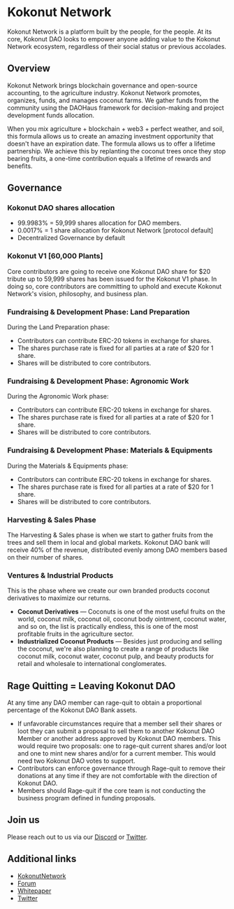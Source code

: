 # Kokonut Network

Kokonut Network is a platform built by the people, for the people. At its core, Kokonut DAO looks to empower anyone adding value to the Kokonut Network ecosystem, regardless of their social status or previous accolades.

## Overview

Kokonut Network brings blockchain governance and open-source accounting, to the agriculture industry. Kokonut Network promotes, organizes, funds, and manages coconut farms. We gather funds from the community using the DAOHaus framework for decision-making and project development funds allocation.

When you mix agriculture + blockchain + web3 + perfect weather, and soil, this formula allows us to create an amazing investment opportunity that doesn't have an expiration date. The formula allows us to offer a lifetime partnership. We achieve this by replanting the coconut trees once they stop bearing fruits, a one-time contribution equals a lifetime of rewards and benefits.

## Governance

### Kokonut DAO shares allocation

- 99.9983% = 59,999 shares allocation for DAO members.
- 0.0017% = 1 share allocation for Kokonut Network [protocol default]
- Decentralized Governance by default

### Kokonut V1 [60,000 Plants]

Core contributors are going to receive one Kokonut DAO share for $20 tribute up to 59,999 shares has been issued for the Kokonut V1 phase. In doing so, core contributors are committing to uphold and execute Kokonut Network's vision, philosophy, and business plan.

### Fundraising & Development Phase: Land Preparation

During the Land Preparation phase:

- Contributors can contribute ERC-20 tokens in exchange for shares.
- The shares purchase rate is fixed for all parties at a rate of $20 for 1 share.
- Shares will be distributed to core contributors.

### Fundraising & Development Phase: Agronomic Work

During the Agronomic Work phase:

- Contributors can contribute ERC-20 tokens in exchange for shares.
- The shares purchase rate is fixed for all parties at a rate of $20 for 1 share.
- Shares will be distributed to core contributors.

### Fundraising & Development Phase: Materials & Equipments

During the Materials & Equipments phase:

- Contributors can contribute ERC-20 tokens in exchange for shares.
- The shares purchase rate is fixed for all parties at a rate of $20 for 1 share.
- Shares will be distributed to core contributors.

### Harvesting & Sales Phase

The Harvesting & Sales phase is when we start to gather fruits from the trees and sell them in local and global markets. Kokonut DAO bank will receive 40% of the revenue, distributed evenly among DAO members based on their number of shares.

### Ventures & Industrial Products

This is the phase where we create our own branded products coconut derivatives to maximize our returns.

- **Coconut Derivatives** — Coconuts is one of the most useful fruits on the world, coconut milk, coconut oil, coconut body ointment, coconut water, and so on, the list is practically endless, this is one of the most profitable fruits in the agriculture sector.
- **Industrialized Coconut Products** — Besides just producing and selling the coconut, we're also planning to create a range of products like coconut milk, coconut water, coconut pulp, and beauty products for retail and wholesale to international conglomerates.

## Rage Quitting = Leaving Kokonut DAO

At any time any DAO member can rage-quit to obtain a proportional percentage of the Kokonut DAO Bank assets.

- If unfavorable circumstances require that a member sell their shares or loot they can submit a proposal to sell them to another Kokonut DAO Member or another address approved by Kokonut DAO members. This would require two proposals: one to rage-quit current shares and/or loot and one to mint new shares and/or for a current member. This would need two Kokonut DAO votes to support.
- Contributors can enforce governance through Rage-quit to remove their donations at any time if they are not comfortable with the direction of Kokonut DAO.
- Members should Rage-quit if the core team is not conducting the business program defined in funding proposals.

## Join us

Please reach out to us via our [Discord](https://discord.gg/P6Jj5btpv7) or [Twitter](https://twitter.com/kokonutnetwork).

## Additional links

* [KokonutNetwork](https://www.kokonut.network/)
* [Forum](https://forum.daohaus.club/c/kokonut-network/204)
* [Whitepaper](https://kokonutnetwork.notion.site/Kokonut-Network-Executive-Summary-6b5f849f31ce4234a6672c2cf79fe0b5)
* [Twitter](https://twitter.com/kokonutnetwork)
